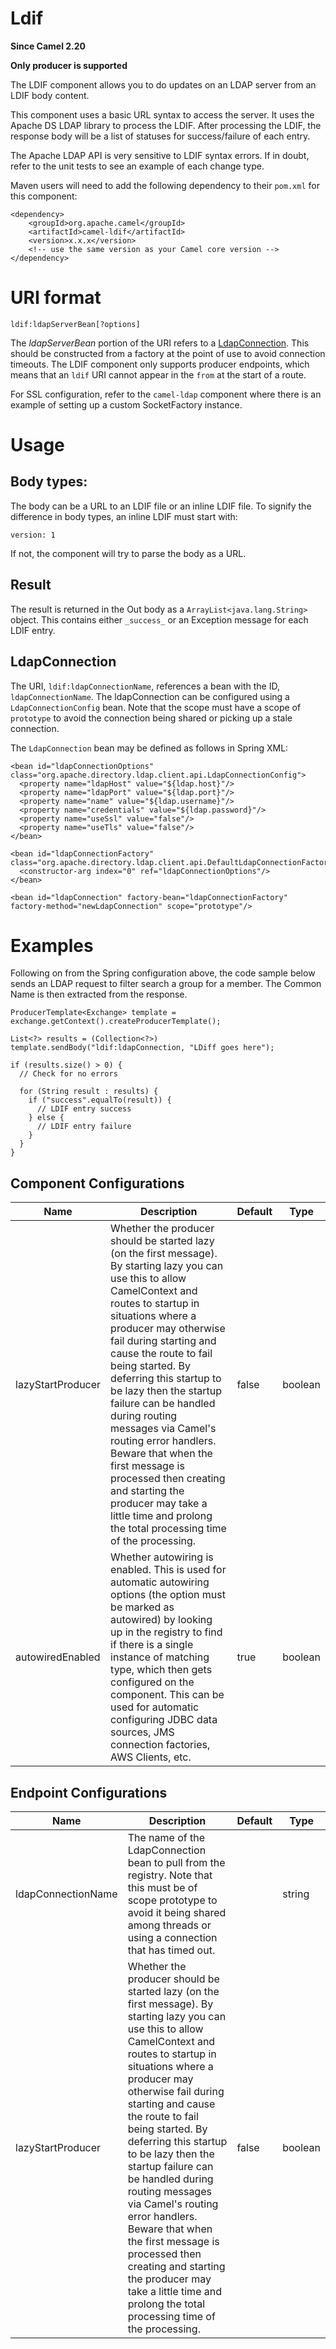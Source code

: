 # Ldif

**Since Camel 2.20**

**Only producer is supported**

The LDIF component allows you to do updates on an LDAP server from an
LDIF body content.

This component uses a basic URL syntax to access the server. It uses the
Apache DS LDAP library to process the LDIF. After processing the LDIF,
the response body will be a list of statuses for success/failure of each
entry.

The Apache LDAP API is very sensitive to LDIF syntax errors. If in
doubt, refer to the unit tests to see an example of each change type.

Maven users will need to add the following dependency to their `pom.xml`
for this component:

    <dependency>
        <groupId>org.apache.camel</groupId>
        <artifactId>camel-ldif</artifactId>
        <version>x.x.x</version>
        <!-- use the same version as your Camel core version -->
    </dependency>

# URI format

    ldif:ldapServerBean[?options]

The *ldapServerBean* portion of the URI refers to a
[LdapConnection](https://directory.apache.org/api/gen-docs/latest/apidocs/org/apache/directory/ldap/client/api/LdapConnection.html).
This should be constructed from a factory at the point of use to avoid
connection timeouts. The LDIF component only supports producer
endpoints, which means that an `ldif` URI cannot appear in the `from` at
the start of a route.

For SSL configuration, refer to the `camel-ldap` component where there
is an example of setting up a custom SocketFactory instance.

# Usage

## Body types:

The body can be a URL to an LDIF file or an inline LDIF file. To signify
the difference in body types, an inline LDIF must start with:

    version: 1

If not, the component will try to parse the body as a URL.

## Result

The result is returned in the Out body as a
`ArrayList<java.lang.String>` object. This contains either `_success_`
or an Exception message for each LDIF entry.

## LdapConnection

The URI, `ldif:ldapConnectionName`, references a bean with the ID,
`ldapConnectionName`. The ldapConnection can be configured using a
`LdapConnectionConfig` bean. Note that the scope must have a scope of
`prototype` to avoid the connection being shared or picking up a stale
connection.

The `LdapConnection` bean may be defined as follows in Spring XML:

    <bean id="ldapConnectionOptions" class="org.apache.directory.ldap.client.api.LdapConnectionConfig">
      <property name="ldapHost" value="${ldap.host}"/>
      <property name="ldapPort" value="${ldap.port}"/>
      <property name="name" value="${ldap.username}"/>
      <property name="credentials" value="${ldap.password}"/>
      <property name="useSsl" value="false"/>
      <property name="useTls" value="false"/>
    </bean>
    
    <bean id="ldapConnectionFactory" class="org.apache.directory.ldap.client.api.DefaultLdapConnectionFactory">
      <constructor-arg index="0" ref="ldapConnectionOptions"/>
    </bean>
    
    <bean id="ldapConnection" factory-bean="ldapConnectionFactory" factory-method="newLdapConnection" scope="prototype"/>

# Examples

Following on from the Spring configuration above, the code sample below
sends an LDAP request to filter search a group for a member. The Common
Name is then extracted from the response.

    ProducerTemplate<Exchange> template = exchange.getContext().createProducerTemplate();
    
    List<?> results = (Collection<?>) template.sendBody("ldif:ldapConnection, "LDiff goes here");
    
    if (results.size() > 0) {
      // Check for no errors
    
      for (String result : results) {
        if ("success".equalTo(result)) {
          // LDIF entry success
        } else {
          // LDIF entry failure
        }
      }
    }

## Component Configurations

  
|Name|Description|Default|Type|
|---|---|---|---|
|lazyStartProducer|Whether the producer should be started lazy (on the first message). By starting lazy you can use this to allow CamelContext and routes to startup in situations where a producer may otherwise fail during starting and cause the route to fail being started. By deferring this startup to be lazy then the startup failure can be handled during routing messages via Camel's routing error handlers. Beware that when the first message is processed then creating and starting the producer may take a little time and prolong the total processing time of the processing.|false|boolean|
|autowiredEnabled|Whether autowiring is enabled. This is used for automatic autowiring options (the option must be marked as autowired) by looking up in the registry to find if there is a single instance of matching type, which then gets configured on the component. This can be used for automatic configuring JDBC data sources, JMS connection factories, AWS Clients, etc.|true|boolean|

## Endpoint Configurations

  
|Name|Description|Default|Type|
|---|---|---|---|
|ldapConnectionName|The name of the LdapConnection bean to pull from the registry. Note that this must be of scope prototype to avoid it being shared among threads or using a connection that has timed out.||string|
|lazyStartProducer|Whether the producer should be started lazy (on the first message). By starting lazy you can use this to allow CamelContext and routes to startup in situations where a producer may otherwise fail during starting and cause the route to fail being started. By deferring this startup to be lazy then the startup failure can be handled during routing messages via Camel's routing error handlers. Beware that when the first message is processed then creating and starting the producer may take a little time and prolong the total processing time of the processing.|false|boolean|
